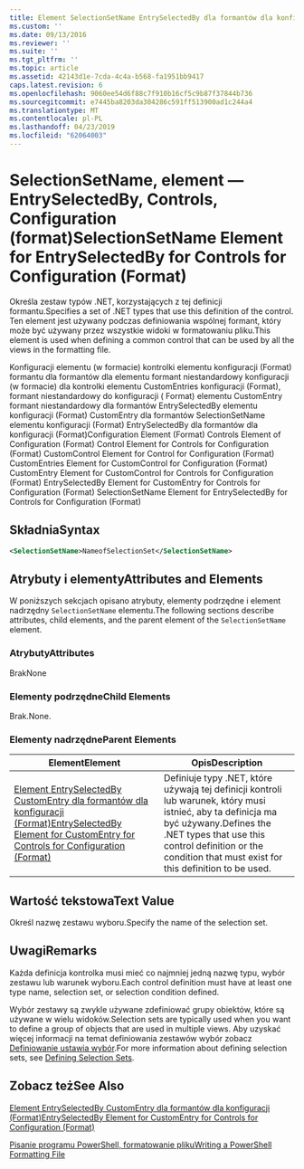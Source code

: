 ```yaml
---
title: Element SelectionSetName EntrySelectedBy dla formantów dla konfiguracji (Format) | Dokumentacja firmy Microsoft
ms.custom: ''
ms.date: 09/13/2016
ms.reviewer: ''
ms.suite: ''
ms.tgt_pltfrm: ''
ms.topic: article
ms.assetid: 42143d1e-7cda-4c4a-b568-fa1951bb9417
caps.latest.revision: 6
ms.openlocfilehash: 9060ee54d6f88c7f910b16cf5c9b87f37844b736
ms.sourcegitcommit: e7445ba8203da304286c591ff513900ad1c244a4
ms.translationtype: MT
ms.contentlocale: pl-PL
ms.lasthandoff: 04/23/2019
ms.locfileid: "62064003"
---
```

# <a name="selectionsetname-element-for-entryselectedby-for-controls-for-configuration-format"></a><span data-ttu-id="22bb7-102">SelectionSetName, element — EntrySelectedBy, Controls, Configuration (format)</span><span class="sxs-lookup"><span data-stu-id="22bb7-102">SelectionSetName Element for EntrySelectedBy for Controls for Configuration (Format)</span></span>

<span data-ttu-id="22bb7-103">Określa zestaw typów .NET, korzystających z tej definicji formantu.</span><span class="sxs-lookup"><span data-stu-id="22bb7-103">Specifies a set of .NET types that use this definition of the control.</span></span> <span data-ttu-id="22bb7-104">Ten element jest używany podczas definiowania wspólnej formant, który może być używany przez wszystkie widoki w formatowaniu pliku.</span><span class="sxs-lookup"><span data-stu-id="22bb7-104">This element is used when defining a common control that can be used by all the views in the formatting file.</span></span>

<span data-ttu-id="22bb7-105">Konfiguracji elementu (w formacie) kontrolki elementu konfiguracji (Format) formantu dla formantów dla elementu formant niestandardowy konfiguracji (w formacie) dla kontrolki elementu CustomEntries konfiguracji (Format), formant niestandardowy do konfiguracji ( Format) elementu CustomEntry formant niestandardowy dla formantów EntrySelectedBy elementu konfiguracji (Format) CustomEntry dla formantów SelectionSetName elementu konfiguracji (Format) EntrySelectedBy dla formantów dla konfiguracji (Format)</span><span class="sxs-lookup"><span data-stu-id="22bb7-105">Configuration Element (Format) Controls Element of Configuration (Format) Control Element for Controls for Configuration (Format) CustomControl Element for Control for Configuration (Format) CustomEntries Element for CustomControl for Configuration (Format) CustomEntry Element for CustomControl for Controls for Configuration (Format) EntrySelectedBy Element for CustomEntry for Controls for Configuration (Format) SelectionSetName Element for EntrySelectedBy for Controls for Configuration (Format)</span></span>

## <a name="syntax"></a><span data-ttu-id="22bb7-106">Składnia</span><span class="sxs-lookup"><span data-stu-id="22bb7-106">Syntax</span></span>

```xml
<SelectionSetName>NameofSelectionSet</SelectionSetName>

```

## <a name="attributes-and-elements"></a><span data-ttu-id="22bb7-107">Atrybuty i elementy</span><span class="sxs-lookup"><span data-stu-id="22bb7-107">Attributes and Elements</span></span>

<span data-ttu-id="22bb7-108">W poniższych sekcjach opisano atrybuty, elementy podrzędne i element nadrzędny `SelectionSetName` elementu.</span><span class="sxs-lookup"><span data-stu-id="22bb7-108">The following sections describe attributes, child elements, and the parent element of the `SelectionSetName` element.</span></span>

### <a name="attributes"></a><span data-ttu-id="22bb7-109">Atrybuty</span><span class="sxs-lookup"><span data-stu-id="22bb7-109">Attributes</span></span>

<span data-ttu-id="22bb7-110">Brak</span><span class="sxs-lookup"><span data-stu-id="22bb7-110">None</span></span>

### <a name="child-elements"></a><span data-ttu-id="22bb7-111">Elementy podrzędne</span><span class="sxs-lookup"><span data-stu-id="22bb7-111">Child Elements</span></span>

<span data-ttu-id="22bb7-112">Brak.</span><span class="sxs-lookup"><span data-stu-id="22bb7-112">None.</span></span>

### <a name="parent-elements"></a><span data-ttu-id="22bb7-113">Elementy nadrzędne</span><span class="sxs-lookup"><span data-stu-id="22bb7-113">Parent Elements</span></span>

|<span data-ttu-id="22bb7-114">Element</span><span class="sxs-lookup"><span data-stu-id="22bb7-114">Element</span></span>|<span data-ttu-id="22bb7-115">Opis</span><span class="sxs-lookup"><span data-stu-id="22bb7-115">Description</span></span>|
|-------------|-----------------|
|[<span data-ttu-id="22bb7-116">Element EntrySelectedBy CustomEntry dla formantów dla konfiguracji (Format)</span><span class="sxs-lookup"><span data-stu-id="22bb7-116">EntrySelectedBy Element for CustomEntry for Controls for Configuration (Format)</span></span>](./entryselectedby-element-for-customentry-for-controls-for-configuration-format.md)|<span data-ttu-id="22bb7-117">Definiuje typy .NET, które używają tej definicji kontroli lub warunek, który musi istnieć, aby ta definicja ma być używany.</span><span class="sxs-lookup"><span data-stu-id="22bb7-117">Defines the .NET types that use this control definition or the condition that must exist for this definition to be used.</span></span>|

## <a name="text-value"></a><span data-ttu-id="22bb7-118">Wartość tekstowa</span><span class="sxs-lookup"><span data-stu-id="22bb7-118">Text Value</span></span>

<span data-ttu-id="22bb7-119">Określ nazwę zestawu wyboru.</span><span class="sxs-lookup"><span data-stu-id="22bb7-119">Specify the name of the selection set.</span></span>

## <a name="remarks"></a><span data-ttu-id="22bb7-120">Uwagi</span><span class="sxs-lookup"><span data-stu-id="22bb7-120">Remarks</span></span>

<span data-ttu-id="22bb7-121">Każda definicja kontrolka musi mieć co najmniej jedną nazwę typu, wybór zestawu lub warunek wyboru.</span><span class="sxs-lookup"><span data-stu-id="22bb7-121">Each control definition must have at least one type name, selection set, or selection condition defined.</span></span>

<span data-ttu-id="22bb7-122">Wybór zestawy są zwykle używane zdefiniować grupy obiektów, które są używane w wielu widoków.</span><span class="sxs-lookup"><span data-stu-id="22bb7-122">Selection sets are typically used when you want to define a group of objects that are used in multiple views.</span></span> <span data-ttu-id="22bb7-123">Aby uzyskać więcej informacji na temat definiowania zestawów wybór zobacz [Definiowanie ustawia wybór](./defining-selection-sets.md).</span><span class="sxs-lookup"><span data-stu-id="22bb7-123">For more information about defining selection sets, see [Defining Selection Sets](./defining-selection-sets.md).</span></span>

## <a name="see-also"></a><span data-ttu-id="22bb7-124">Zobacz też</span><span class="sxs-lookup"><span data-stu-id="22bb7-124">See Also</span></span>

[<span data-ttu-id="22bb7-125">Element EntrySelectedBy CustomEntry dla formantów dla konfiguracji (Format)</span><span class="sxs-lookup"><span data-stu-id="22bb7-125">EntrySelectedBy Element for CustomEntry for Controls for Configuration (Format)</span></span>](./entryselectedby-element-for-customentry-for-controls-for-configuration-format.md)

[<span data-ttu-id="22bb7-126">Pisanie programu PowerShell, formatowanie pliku</span><span class="sxs-lookup"><span data-stu-id="22bb7-126">Writing a PowerShell Formatting File</span></span>](./writing-a-powershell-formatting-file.md)
